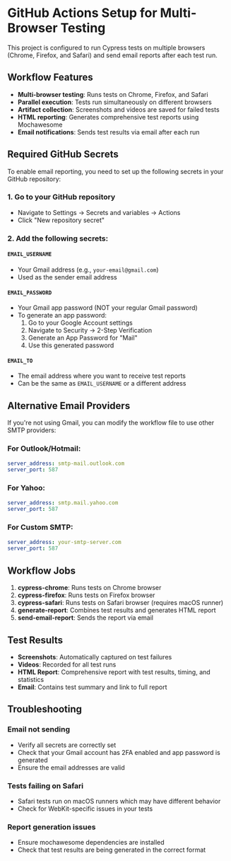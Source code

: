 # GitHub Actions Setup for Multi-Browser Testing

This project is configured to run Cypress tests on multiple browsers (Chrome, Firefox, and Safari) and send email reports after each test run.

## Workflow Features

- **Multi-browser testing**: Runs tests on Chrome, Firefox, and Safari
- **Parallel execution**: Tests run simultaneously on different browsers
- **Artifact collection**: Screenshots and videos are saved for failed tests
- **HTML reporting**: Generates comprehensive test reports using Mochawesome
- **Email notifications**: Sends test results via email after each run

## Required GitHub Secrets

To enable email reporting, you need to set up the following secrets in your GitHub repository:

### 1. Go to your GitHub repository
- Navigate to Settings → Secrets and variables → Actions
- Click "New repository secret"

### 2. Add the following secrets:

#### `EMAIL_USERNAME`
- Your Gmail address (e.g., `your-email@gmail.com`)
- Used as the sender email address

#### `EMAIL_PASSWORD`
- Your Gmail app password (NOT your regular Gmail password)
- To generate an app password:
  1. Go to your Google Account settings
  2. Navigate to Security → 2-Step Verification
  3. Generate an App Password for "Mail"
  4. Use this generated password

#### `EMAIL_TO`
- The email address where you want to receive test reports
- Can be the same as `EMAIL_USERNAME` or a different address

## Alternative Email Providers

If you're not using Gmail, you can modify the workflow file to use other SMTP providers:

### For Outlook/Hotmail:
```yaml
server_address: smtp-mail.outlook.com
server_port: 587
```

### For Yahoo:
```yaml
server_address: smtp.mail.yahoo.com
server_port: 587
```

### For Custom SMTP:
```yaml
server_address: your-smtp-server.com
server_port: 587
```

## Workflow Jobs

1. **cypress-chrome**: Runs tests on Chrome browser
2. **cypress-firefox**: Runs tests on Firefox browser  
3. **cypress-safari**: Runs tests on Safari browser (requires macOS runner)
4. **generate-report**: Combines test results and generates HTML report
5. **send-email-report**: Sends the report via email

## Test Results

- **Screenshots**: Automatically captured on test failures
- **Videos**: Recorded for all test runs
- **HTML Report**: Comprehensive report with test results, timing, and statistics
- **Email**: Contains test summary and link to full report

## Troubleshooting

### Email not sending
- Verify all secrets are correctly set
- Check that your Gmail account has 2FA enabled and app password is generated
- Ensure the email addresses are valid

### Tests failing on Safari
- Safari tests run on macOS runners which may have different behavior
- Check for WebKit-specific issues in your tests

### Report generation issues
- Ensure mochawesome dependencies are installed
- Check that test results are being generated in the correct format 